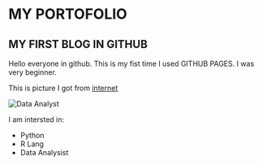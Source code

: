 <!DOCTYPE html>
<html>
<head>    
</head>
<main>
<h1>MY PORTOFOLIO</h1>
<h2>MY FIRST BLOG IN GITHUB</h2>
<p>Hello everyone in github. This is my fist time I used GITHUB PAGES. I was very beginner.</p>
<p>This is picture I got from <a href="https://www.pexels.com">internet</a></p>
<img src="https://images.pexels.com/photos/669610/pexels-photo-669610.jpeg?cs=srgb&dl=pexels-lukas-669610.jpg&fm=jpg/" alt="Data Analyst">
<p>I am intersted in:</p>
<ul>
<li>Python</li>
<li>R Lang</li>
<li>Data Analysist</li>
</ul>
</main>
</html>    
